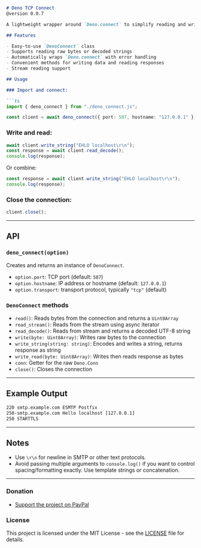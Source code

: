 ```markdown
# Deno TCP Connect
@version 0.0.7

A lightweight wrapper around `Deno.connect` to simplify reading and writing to TCP connections, with helper methods to handle strings and streams.

## Features

- Easy-to-use `DenoConnect` class
- Supports reading raw bytes or decoded strings
- Automatically wraps `Deno.connect` with error handling
- Convenient methods for writing data and reading responses
- Stream reading support

## Usage

### Import and connect:

```ts
import { deno_connect } from "./deno_connect.js";

const client = await deno_connect({ port: 587, hostname: "127.0.0.1" });
```

### Write and read:

```ts
await client.write_string("EHLO localhost\r\n");
const response = await client.read_decode();
console.log(response);
```

Or combine:

```ts
const response = await client.write_string("EHLO localhost\r\n");
console.log(response);
```

### Close the connection:

```ts
client.close();
```

---

## API

### `deno_connect(option)`

Creates and returns an instance of `DenoConnect`.

- `option.port`: TCP port (default: `587`)
- `option.hostname`: IP address or hostname (default: `127.0.0.1`)
- `option.transport`: transport protocol, typically `"tcp"` (default)

### `DenoConnect` methods

- `read()`: Reads bytes from the connection and returns a `Uint8Array`
- `read_stream()`: Reads from the stream using async iterator
- `read_decode()`: Reads from stream and returns a decoded UTF-8 string
- `write(byte: Uint8Array)`: Writes raw bytes to the connection
- `write_string(string: string)`: Encodes and writes a string, returns response as string
- `write_read(byte: Uint8Array)`: Writes then reads response as bytes
- `conn`: Getter for the raw `Deno.Conn`
- `close()`: Closes the connection

---

## Example Output

```txt
220 smtp.example.com ESMTP Postfix
250-smtp.example.com Hello localhost [127.0.0.1]
250 STARTTLS
```

---

## Notes

- Use `\r\n` for newline in SMTP or other text protocols.
- Avoid passing multiple arguments to `console.log()` if you want to control spacing/formatting exactly. Use template strings or concatenation.

---

### Donation

- [Support the project on PayPal](https://paypal.me/aiconeid)

### License

This project is licensed under the MIT License - see the [LICENSE](LICENSE) file for details.
```
